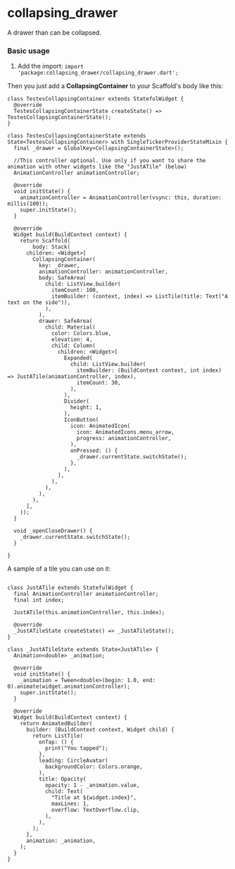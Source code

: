 # collapsing_drawer

A drawer than can be collapsed.

### Basic usage

1. Add the import:
```import 'package:collapsing_drawer/collapsing_drawer.dart';```

Then you just add a **CollapsingContainer** to your Scaffold's body like this:
```
class TestesCollapsingContainer extends StatefulWidget {
  @override
  TestesCollapsingContainerState createState() => TestesCollapsingContainerState();
}

class TestesCollapsingContainerState extends State<TestesCollapsingContainer> with SingleTickerProviderStateMixin {
  final _drawer = GlobalKey<CollapsingContainerState>();
  
  //This controller optional. Use only if you want to share the animation with other widgets like the "JustATile" (below)
  AnimationController animationController;
   
  @override
  void initState() {
    animationController = AnimationController(vsync: this, duration: millis(100));
    super.initState();
  }

  @override
  Widget build(BuildContext context) {
    return Scaffold(
        body: Stack(
      children: <Widget>[
        CollapsingContainer(
          key: _drawer,
          animationController: animationController,
          body: SafeArea(
            child: ListView.builder(
              itemCount: 100,
              itemBuilder: (context, index) => ListTile(title: Text("A text on the side")),
            ),
          ),
          drawer: SafeArea(
            child: Material(
              color: Colors.blue,
              elevation: 4,
              child: Column(
                children: <Widget>[
                  Expanded(
                    child: ListView.builder(
                      itemBuilder: (BuildContext context, int index) => JustATile(animationController, index),
                      itemCount: 30,
                    ),
                  ),
                  Divider(
                    height: 1,
                  ),
                  IconButton(
                    icon: AnimatedIcon(
                      icon: AnimatedIcons.menu_arrow,
                      progress: animationController,
                    ),
                    onPressed: () {
                      _drawer.currentState.switchState();
                    },
                  ),
                ],
              ),
            ),
          ),
        ),
      ],
    ));
  }

  void _openCloseDrawer() {
    _drawer.currentState.switchState();
  }

}

```

A sample of a tile you can use on it:
```

class JustATile extends StatefulWidget {
  final AnimationController animationController;
  final int index;

  JustATile(this.animationController, this.index);

  @override
  _JustATileState createState() => _JustATileState();
}

class _JustATileState extends State<JustATile> {
  Animation<double> _animation;

  @override
  void initState() {
    _animation = Tween<double>(begin: 1.0, end: 0).animate(widget.animationController);
    super.initState();
  }

  @override
  Widget build(BuildContext context) {
    return AnimatedBuilder(
      builder: (BuildContext context, Widget child) {
        return ListTile(
          onTap: () {
            print("You tapped");
          },
          leading: CircleAvatar(
            backgroundColor: Colors.orange,
          ),
          title: Opacity(
            opacity: 1 - _animation.value,
            child: Text(
              "Title at ${widget.index}",
              maxLines: 1,
              overflow: TextOverflow.clip,
            ),
          ),
        );
      },
      animation: _animation,
    );
  }
}
```